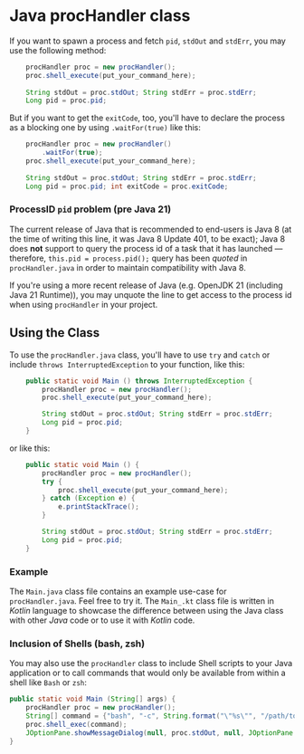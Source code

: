 # Java procHandler class #

If you want to spawn a process and fetch `pid`, `stdOut` and `stdErr`, you may use the following method:
```java
    procHandler proc = new procHandler();
    proc.shell_execute(put_your_command_here);
    
    String stdOut = proc.stdOut; String stdErr = proc.stdErr;
    Long pid = proc.pid;
```

But if you want to get the `exitCode`, too, you'll have to declare the process as a blocking one by using `.waitFor(true)` like this:

```java
    procHandler proc = new procHandler()
        .waitFor(true);
    proc.shell_execute(put_your_command_here);
    
    String stdOut = proc.stdOut; String stdErr = proc.stdErr;
    Long pid = proc.pid; int exitCode = proc.exitCode;
```

### ProcessID `pid` problem (pre Java 21) ###

The current release of Java that is recommended to end-users is Java 8 (at the time of writing this line, it was Java 8 Update 401, to be exact);
Java 8 does **not** support to query the process id of a task that it has launched — therefore, `this.pid = process.pid();` query has been *quoted* in `procHandler.java` in order to maintain compatibility with Java 8.

If you're using a more recent release of Java (e.g. OpenJDK 21 (including Java 21 Runtime)), you may unquote the line to get access to the process id when using `procHandler` in your project.

## Using the Class ##
To use the `procHandler.java` class, you'll have to use `try` and `catch` or include `throws InterruptedException` to your function, like this:

```java
    public static void Main () throws InterruptedException {
        procHandler proc = new procHandler();
        proc.shell_execute(put_your_command_here);

        String stdOut = proc.stdOut; String stdErr = proc.stdErr;
        Long pid = proc.pid;        
    }
```
or like this:
```java
    public static void Main () {
        procHandler proc = new procHandler();
        try {
            proc.shell_execute(put_your_command_here);
        } catch (Exception e) {
            e.printStackTrace();
        }

        String stdOut = proc.stdOut; String stdErr = proc.stdErr;
        Long pid = proc.pid;
    }
```

### Example ###

The `Main.java` class file contains an example use-case for `procHandler.java`. Feel free to try it.
The `Main_.kt` class file is written in _Kotlin_ language to showcase the difference between using the Java class with
other _Java_ code or to use it with _Kotlin_ code.

### Inclusion of Shells (bash, zsh) ###
You may also use the `procHandler` class to include Shell scripts to your Java application or
to call commands that would only be available from within a shell like `Bash` or `zsh`:

```java
public static void Main (String[] args) {
    procHandler proc = new procHandler();
    String[] command = {"bash", "-c", String.format("\"%s\"", "/path/to/your/shellscript.sh")};
    proc.shell_exec(command);
    JOptionPane.showMessageDialog(null, proc.stdOut, null, JOptionPane.INFORMATION_MESSAGE);
}  
```